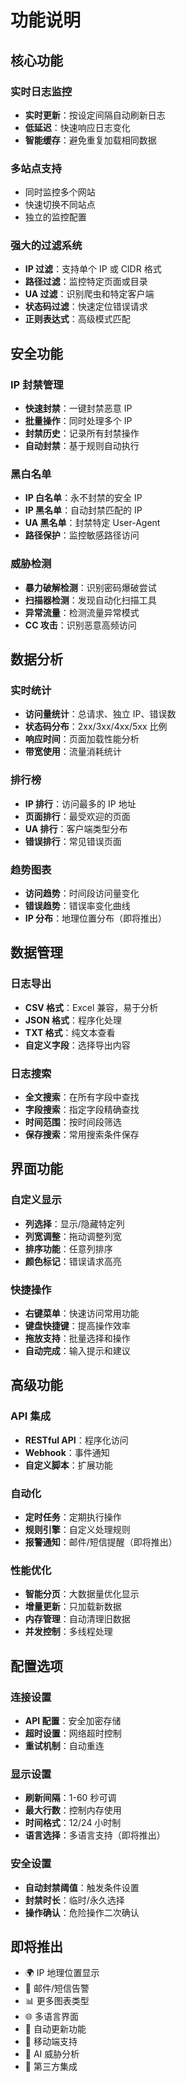 # 功能说明

## 核心功能

### 实时日志监控
- **实时更新**：按设定间隔自动刷新日志
- **低延迟**：快速响应日志变化
- **智能缓存**：避免重复加载相同数据

### 多站点支持
- 同时监控多个网站
- 快速切换不同站点
- 独立的监控配置

### 强大的过滤系统
- **IP 过滤**：支持单个 IP 或 CIDR 格式
- **路径过滤**：监控特定页面或目录
- **UA 过滤**：识别爬虫和特定客户端
- **状态码过滤**：快速定位错误请求
- **正则表达式**：高级模式匹配

## 安全功能

### IP 封禁管理
- **快速封禁**：一键封禁恶意 IP
- **批量操作**：同时处理多个 IP
- **封禁历史**：记录所有封禁操作
- **自动封禁**：基于规则自动执行

### 黑白名单
- **IP 白名单**：永不封禁的安全 IP
- **IP 黑名单**：自动封禁匹配的 IP
- **UA 黑名单**：封禁特定 User-Agent
- **路径保护**：监控敏感路径访问

### 威胁检测
- **暴力破解检测**：识别密码爆破尝试
- **扫描器检测**：发现自动化扫描工具
- **异常流量**：检测流量异常模式
- **CC 攻击**：识别恶意高频访问

## 数据分析

### 实时统计
- **访问量统计**：总请求、独立 IP、错误数
- **状态码分布**：2xx/3xx/4xx/5xx 比例
- **响应时间**：页面加载性能分析
- **带宽使用**：流量消耗统计

### 排行榜
- **IP 排行**：访问最多的 IP 地址
- **页面排行**：最受欢迎的页面
- **UA 排行**：客户端类型分布
- **错误排行**：常见错误页面

### 趋势图表
- **访问趋势**：时间段访问量变化
- **错误趋势**：错误率变化曲线
- **IP 分布**：地理位置分布（即将推出）

## 数据管理

### 日志导出
- **CSV 格式**：Excel 兼容，易于分析
- **JSON 格式**：程序化处理
- **TXT 格式**：纯文本查看
- **自定义字段**：选择导出内容

### 日志搜索
- **全文搜索**：在所有字段中查找
- **字段搜索**：指定字段精确查找
- **时间范围**：按时间段筛选
- **保存搜索**：常用搜索条件保存

## 界面功能

### 自定义显示
- **列选择**：显示/隐藏特定列
- **列宽调整**：拖动调整列宽
- **排序功能**：任意列排序
- **颜色标记**：错误请求高亮

### 快捷操作
- **右键菜单**：快速访问常用功能
- **键盘快捷键**：提高操作效率
- **拖放支持**：批量选择和操作
- **自动完成**：输入提示和建议

## 高级功能

### API 集成
- **RESTful API**：程序化访问
- **Webhook**：事件通知
- **自定义脚本**：扩展功能

### 自动化
- **定时任务**：定期执行操作
- **规则引擎**：自定义处理规则
- **报警通知**：邮件/短信提醒（即将推出）

### 性能优化
- **智能分页**：大数据量优化显示
- **增量更新**：只加载新数据
- **内存管理**：自动清理旧数据
- **并发控制**：多线程处理

## 配置选项

### 连接设置
- **API 配置**：安全加密存储
- **超时设置**：网络超时控制
- **重试机制**：自动重连

### 显示设置
- **刷新间隔**：1-60 秒可调
- **最大行数**：控制内存使用
- **时间格式**：12/24 小时制
- **语言选择**：多语言支持（即将推出）

### 安全设置
- **自动封禁阈值**：触发条件设置
- **封禁时长**：临时/永久选择
- **操作确认**：危险操作二次确认

## 即将推出

- 🌍 IP 地理位置显示
- 📧 邮件/短信告警
- 📊 更多图表类型
- 🌐 多语言界面
- 🔄 自动更新功能
- 📱 移动端支持
- 🤖 AI 威胁分析
- 🔗 第三方集成